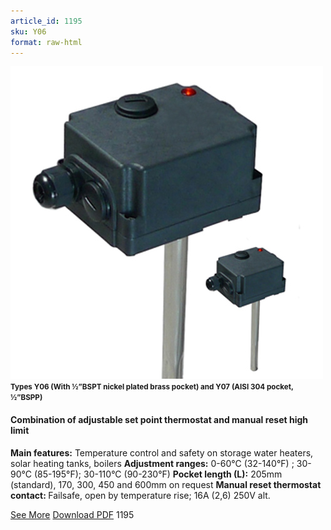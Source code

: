 ```yaml
---
article_id: 1195
sku: Y06
format: raw-html
---
```

 <!--  <span class="tag-top">New</span> --> 
 <img src="../new-images/Y06.jpg" class="card-imgs mb-2">
 <small class="text-grey mb-2"><b>Types Y06 (With &#xBD;&#x201D;BSPT nickel plated brass pocket) and Y07 (AISI 304 pocket, &#xBD;&#x201D;BSPP)</b> 
 </small>
 <h4>Combination of adjustable set point thermostat and manual reset high limit</h4>
 <p><b>Main features:</b> Temperature control and safety on storage water heaters, solar heating tanks, boilers
 <b>Adjustment ranges:</b> 0-60&#xB0;C (32-140&#xB0;F) ; 30-90&#xB0;C (85-195&#xB0;F); 30-110&#xB0;C (90-230&#xB0;F)
 <b>Pocket length (L):</b> 205mm (standard), 170, 300, 450 and 600mm on request
 <b>Manual reset thermostat contact: </b> Failsafe, open by temperature rise; 16A (2,6) 250V alt.</p>
 <div class="btns">
 <a href="../en/y06-y07.html" class="btn-red">See More</a>
 <a href="../en/pdf/Y06-and-Y07-EN-20150717.pdf" target="_blank" class="btn-red">Download PDF</a>
 <!-- <a href="javascript:void(0);" class="access-link"> Access full catalogue <i class="fa fa-external-link" aria-hidden="true"></i> </a> -->
 <span class="number-btn">1195</span>
 </div>
 